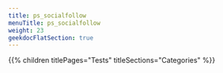```yaml
---
title: ps_socialfollow
menuTitle: ps_socialfollow
weight: 23 
geekdocFlatSection: true
---
```


{{% children titlePages="Tests" titleSections="Categories" %}}
